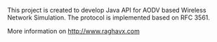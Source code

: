 This project is created to develop Java API for AODV based Wireless Network Simulation.
The protocol is implemented based on RFC 3561.

More information on http://www.raghavx.com





